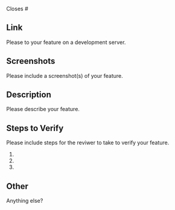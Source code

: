Closes #

## Link
Please to your feature on a development server.

## Screenshots
Please include a screenshot(s) of your feature.

## Description
Please describe your feature.

## Steps to Verify
Please include steps for the reviwer to take to verify your feature.

1.
2.
3.

## Other
Anything else?
